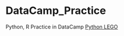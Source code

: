 # DataCamp_Practice
Python, R Practice in DataCamp
[Python LEGO](https://github.com/qli22/DataCamp_Practice/tree/master/Exploring%2067%20years%20of%20LEGO)
